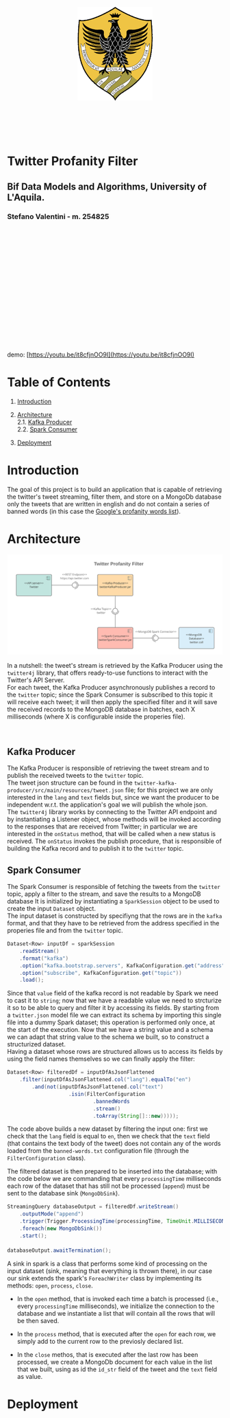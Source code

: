 <br/>
<br/>
<br/>
<br/>
<br/>


<p style="text-align:center"><img src="./assets/univaq-logo.gif" style="width:175px"/></p>

<br/>
<br/>
<br/>
<br/>

# Twitter Profanity Filter
## Bif Data Models and Algorithms, University of L'Aquila.  
### Stefano Valentini - m. 254825

<br/>
<br/>
<br/>
<br/>
<br/>
<br/>
<br/>
<br/>
<br/>
<br/>
<br/>
<br/>
<br/>
<br/>
<br/>
<br/>

demo: [https://youtu.be/it8cfjnOO9I](https://youtu.be/it8cfjnOO9I)

<div style="page-break-after: always;"></div>

[//]: # (================================= TOC ================================================)

# Table of Contents
1. [Introduction](#introduction)
   
2. [Architecture](#architecture)  
    2.1. [Kafka Producer](#kafka-producer)  
    2.2. [Spark Consumer](#adopted-technologies-rest-server)  

3. [Deployment](#deployment)

    
<div style="page-break-after: always;"></div>

[//]: # (================================= INTRODUCTION ================================================)

# Introduction <a name="introduction"></a>

The goal of this project is to build an application that is capable of retrieving the twitter's tweet streaming, filter them, and store on a MongoDb database only the tweets that are written in english and do not contain a series of banned words (in this case the [Google's profanity words list](https://github.com/RobertJGabriel/Google-profanity-words/blob/master/list.txt)).

<div style="page-break-after: always;"></div>

[//]: # (================================= ARCHITECTURE ================================================)

# Architecture <a name="architecture"></a>

<p style="text-align:center"><img src="./assets/architecture.png"/></p>

In a nutshell: the tweet's stream is retrieved by the Kafka Producer using the <code>twitter4j</code> library, that offers ready-to-use functions to interact with the Twitter's API Server.  
For each tweet, the Kafka Producer asynchronously publishes a record to the <code>twitter</code> topic; since the Spark Consumer is subscribed to this topic it will receive each tweet; it will then apply the specified filter and it will save the received records to the MongoDB database in batches, each X milliseconds (where X is configurable inside the properies file).

[//]: # (================================= KAFKA PRODUCER ================================================)


<br/>


## Kafka Producer <a name="kafka-producer"></a>

The Kafka Producer is responsible of retrieving the tweet stream and to publish the received tweets to the <code>twitter</code> topic.  
The tweet json structure can be found in the <code>twitter-kafka-producer/src/main/resources/tweet.json</code> file; for this project we are only interested in the <code>lang</code> and <code>text</code> fields but, since we want the producer to be independent w.r.t. the application's goal we will publish the whole json.  
The <code>twitter4j</code> library works by connecting to the Twitter API endpoint and by instantiating a Listener object, whose methods will be invoked according to the responses that are received from Twitter; in particular we are interested in the <code>onStatus</code> method, that will be called when a new status is received.
The <code>onStatus</code> invokes the publish procedure, that is responsible of building the Kafka record and to publish it to the <code>twitter</code> topic.

<div style="page-break-after: always;"></div>

## Spark Consumer <a name="spark-consumer"></a>

The Spark Consumer is responsible of fetching the tweets from the <code>twitter</code> topic, apply a filter to the stream, and save the results to a MongoDB database
It is initialized by instantiating a <code>SparkSession</code> object to be used to create the input <code>Dataset</code> object.  
The input dataset is constructed by specifiyng that the rows are in the <code>kafka</code> format, and that they have to be retrieved from the address specified in the properies file and from the <code>twitter</code> topic. 
```java
Dataset<Row> inputDf = sparkSession
    .readStream()
    .format("kafka")
    .option("kafka.bootstrap.servers", KafkaConfiguration.get("address"))
    .option("subscribe", KafkaConfiguration.get("topic"))
    .load();
```
Since that <code>value</code> field of the kafka record is not readable by Spark we need to cast it to <code>string</code>; now that we have a readable value we need to strcturize it so to be able to query and filter it by accessing its fields.
By starting from a <code>twitter.json</code> model file we can extract its schema by importing this single file into a dummy Spark dataset; this operation is performed only once, at the start of the execution.
Now that we have a string value and a schema we can adapt that string value to the schema we built, so to construct a structurized dataset.  
Having a dataset whose rows are structured allows us to access its fields by using the field names themselves so we can finally apply the filter:  
```java
Dataset<Row> filteredDf = inputDfAsJsonFlattened
    .filter(inputDfAsJsonFlattened.col("lang").equalTo("en")
        .and(not(inputDfAsJsonFlattened.col("text")
                    .isin(FilterConfiguration
                            .bannedWords
                            .stream()
                            .toArray(String[]::new)))));
```
The code above builds a new dataset by filtering the input one: first we check that the <code>lang</code> field is equal to <code>en</code>, then we check that the <code>text</code> field (that contains the text body of the tweet) does not contain any of the words loaded from the <code>banned-words.txt</code> configuration file (through the <code>FilterConfiguration</code> class).  

The filtered dataset is then prepared to be inserted into the database; with the code below we are commanding that every <code>processingTime</code> milliseconds each row of the dataset that has still not be processed (<code>append</code>) must be sent to the database sink (<code>MongoDbSink</code>).  
<div style="page-break-after: always;"></div>

```java
StreamingQuery databaseOutput = filteredDf.writeStream()
    .outputMode("append")
    .trigger(Trigger.ProcessingTime(processingTime, TimeUnit.MILLISECONDS))
    .foreach(new MongoDbSink())
    .start();

databaseOutput.awaitTermination();
```

A sink in spark is a class that performs some kind of processing on the input dataset (sink, meaning that everything is thrown there), in our case our sink extends the spark's <code>ForeachWriter</code> class by implementing its methods: <code>open</code>, <code>process</code>, <code>close</code>.

- In the <code>open</code> method, that is invoked each time a batch is processed (i.e., every <code>processingTime</code> milliseconds), we initialize the connection to the database and we instantiate a list that will contain all the rows that will be then saved. 
   
- In the <code>process</code> method, that is executed after the <code>open</code> for each row, we simply add to the current row to the previosly declared list.  
  
- In the <code>close</code> methos, that is executed after the last row has been processed, we create a MongoDb document for each value in the list that we built, using as id the <code>id_str</code> field of the tweet and the <code>text</code> field as value.


<div style="page-break-after: always;"></div>

[//]: # (================================= DEPLOYMENT ================================================)


# Deployment <a name="deployment"></a>

